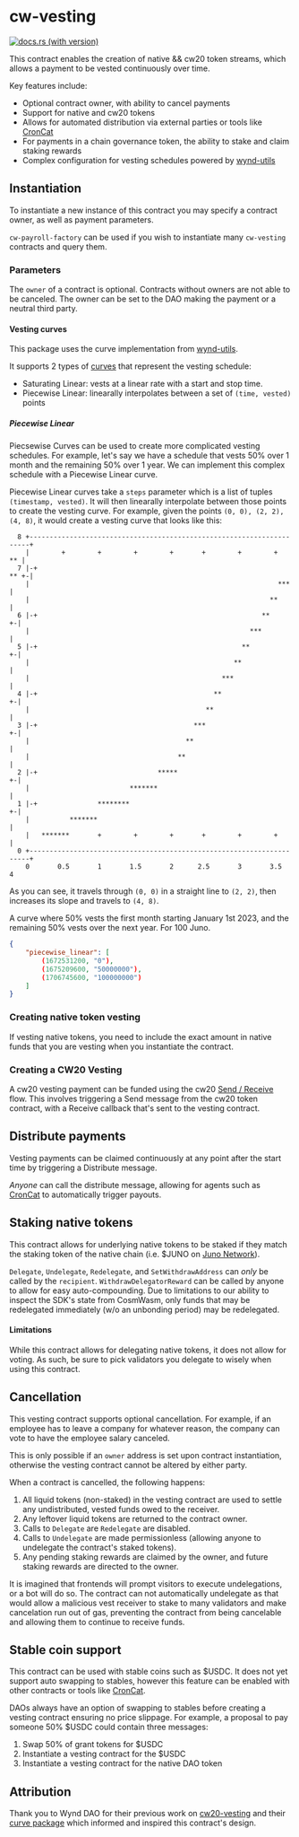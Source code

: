 # cw-vesting

[![docs.rs (with version)](https://img.shields.io/docsrs/cw-vesting/2.2.0)](https://docs.rs/cw-vesting/2.2.0/cw_vesting/)

This contract enables the creation of native && cw20 token streams, which allows a payment to be vested continuously over time.

Key features include:

- Optional contract owner, with ability to cancel payments
- Support for native and cw20 tokens
- Allows for automated distribution via external parties or tools like [CronCat](https://cron.cat/)
- For payments in a chain governance token, the ability to stake and claim staking rewards
- Complex configuration for vesting schedules powered by [wynd-utils](https://github.com/cosmorama/wynddao/tree/main/packages/utils)

## Instantiation

To instantiate a new instance of this contract you may specify a contract owner, as well as payment parameters.

`cw-payroll-factory` can be used if you wish to instantiate many `cw-vesting` contracts and query them.

### Parameters

The `owner` of a contract is optional. Contracts without owners are not able to be canceled. The owner can be set to the DAO making the payment or a neutral third party.

#### Vesting curves

This package uses the curve implementation from [wynd-utils](https://github.com/cosmorama/wynddao/tree/main/packages/utils).

It supports 2 types of [curves](https://docs.rs/wynd-utils/0.4.1/wynd_utils/enum.Curve.html) that represent the vesting schedule:

- Saturating Linear: vests at a linear rate with a start and stop time.
- Piecewise Linear: linearally interpolates between a set of `(time, vested)` points

##### Piecewise Linear

Piecsewise Curves can be used to create more complicated vesting
schedules. For example, let's say we have a schedule that vests 50%
over 1 month and the remaining 50% over 1 year. We can implement this
complex schedule with a Piecewise Linear curve.

Piecewise Linear curves take a `steps` parameter which is a list of
tuples `(timestamp, vested)`. It will then linearally interpolate
between those points to create the vesting curve. For example, given
the points `(0, 0), (2, 2), (4, 8)`, it would create a vesting curve
that looks like this:

```text
  8 +----------------------------------------------------------------------+
    |        +        +        +        +       +        +        +     ** |
  7 |-+                                                               ** +-|
    |                                                              ***     |
    |                                                            **        |
  6 |-+                                                        **        +-|
    |                                                       ***            |
  5 |-+                                                   **             +-|
    |                                                   **                 |
    |                                                ***                   |
  4 |-+                                            **                    +-|
    |                                            **                        |
  3 |-+                                       ***                        +-|
    |                                       **                             |
    |                                     **                               |
  2 |-+                              *****                               +-|
    |                         *******                                      |
  1 |-+               ********                                           +-|
    |          *******                                                     |
    |   *******       +        +        +       +        +        +        |
  0 +----------------------------------------------------------------------+
    0       0.5       1       1.5       2      2.5       3       3.5       4
```

As you can see, it travels through `(0, 0)` in a straight line to `(2,
2)`, then increases its slope and travels to `(4, 8)`.

A curve where 50% vests the first month starting January 1st 2023, and
the remaining 50% vests over the next year. For 100 Juno.

```json
{
    "piecewise_linear": [
        (1672531200, "0"),
        (1675209600, "50000000"),
        (1706745600, "100000000")
    ]
}
```

### Creating native token vesting

If vesting native tokens, you need to include the exact amount in native funds that you are vesting when you instantiate the contract.

### Creating a CW20 Vesting

A cw20 vesting payment can be funded using the cw20 [Send / Receive](https://github.com/CosmWasm/cw-plus/blob/main/packages/cw20/README.md#receiver) flow. This involves triggering a Send message from the cw20 token contract, with a Receive callback that's sent to the vesting contract.

## Distribute payments

Vesting payments can be claimed continuously at any point after the start time by triggering a Distribute message.

_Anyone_ can call the distribute message, allowing for agents such as [CronCat](https://cron.cat/) to automatically trigger payouts.

## Staking native tokens

This contract allows for underlying native tokens to be staked if they
match the staking token of the native chain (i.e. $JUNO on [Juno
Network](https://junonetwork.io)).

`Delegate`, `Undelegate`, `Redelegate`, and `SetWithdrawAddress` can
_only_ be called by the `recipient`. `WithdrawDelegatorReward` can be
called by anyone to allow for easy auto-compounding. Due to
limitations to our ability to inspect the SDK's state from CosmWasm,
only funds that may be redelegated immediately (w/o an unbonding
period) may be redelegated.

#### Limitations

While this contract allows for delegating native tokens, it does not
allow for voting. As such, be sure to pick validators you delegate to
wisely when using this contract.

## Cancellation

This vesting contract supports optional cancellation. For example, if
an employee has to leave a company for whatever reason, the company
can vote to have the employee salary canceled.

This is only possible if an `owner` address is set upon contract
instantiation, otherwise the vesting contract cannot be altered by
either party.

When a contract is cancelled, the following happens:

1. All liquid tokens (non-staked) in the vesting contract are used to
   settle any undistributed, vested funds owed to the receiver.
2. Any leftover liquid tokens are returned to the contract owner.
3. Calls to `Delegate` are `Redelegate` are disabled.
4. Calls to `Undelegate` are made permissionless (allowing anyone to
   undelegate the contract's staked tokens).
5. Any pending staking rewards are claimed by the owner, and future
   staking rewards are directed to the owner.

It is imagined that frontends will prompt visitors to execute
undelegations, or a bot will do so. The contract can not automatically
undelegate as that would allow a malicious vest receiver to stake to
many validators and make cancelation run out of gas, preventing the
contract from being cancelable and allowing them to continue to
receive funds.

## Stable coin support

This contract can be used with stable coins such as $USDC. It does not
yet support auto swapping to stables, however this feature can be
enabled with other contracts or tools like
[CronCat](https://cron.cat/).

DAOs always have an option of swapping to stables before creating a
vesting contract ensuring no price slippage. For example, a proposal
to pay someone 50% $USDC could contain three messages:

1. Swap 50% of grant tokens for $USDC
2. Instantiate a vesting contract for the $USDC
3. Instantiate a vesting contract for the native DAO token

## Attribution

Thank you to Wynd DAO for their previous work on
[cw20-vesting](https://github.com/cosmorama/wynddao/tree/main/contracts/cw20-vesting)
and their [curve
package](https://github.com/cosmorama/wynddao/tree/main/packages/utils)
which informed and inspired this contract's design.
